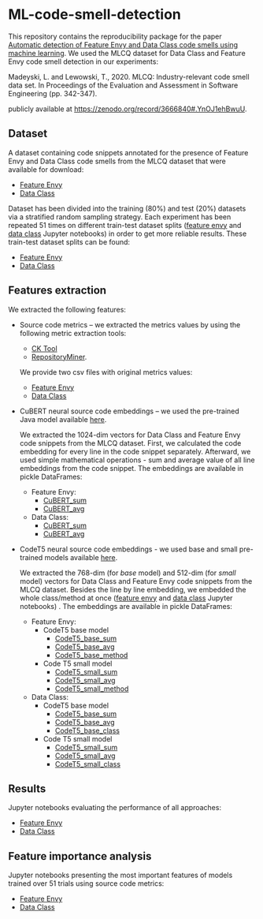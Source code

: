 # ML-code-smell-detection
This repository contains the reproducibility package for the paper [Automatic detection of Feature Envy and Data Class code smells using machine learning](https://www.techrxiv.org/articles/preprint/Automatic_detection_of_Feature_Envy_and_Data_Class_code_smells_using_machine_learning/21732059/1). We used the MLCQ dataset for Data Class and Feature Envy code smell detection in our experiments:

Madeyski, L. and Lewowski, T., 2020. MLCQ: Industry-relevant code smell data set. In Proceedings of the Evaluation and Assessment in Software Engineering (pp. 342-347).

publicly available at https://zenodo.org/record/3666840#.YnOJ1ehBwuU. 

## Dataset
A dataset containing code snippets annotated for the presence of Feature Envy and Data Class code smells from the MLCQ dataset that were available for download:
* [Feature Envy](https://github.com/milica-skipina/ML-code-smell-detection/blob/main/feature_envy/data/feature_envy.csv)
* [Data Class](https://github.com/milica-skipina/ML-code-smell-detection/blob/main/data_class/data/data_class.csv)

Dataset has been divided into the training (80%) and test (20%) datasets via a stratified random sampling strategy. Each experiment has been repeated 51 times on different train-test dataset splits ([feature envy](https://github.com/milica-skipina/ML-code-smell-detection/blob/main/feature_envy/data/Train_Test_Split.ipynb) and [data class](https://github.com/milica-skipina/ML-code-smell-detection/blob/main/data_class/data/Train_Test_Split.ipynb) Jupyter notebooks) in order to get more reliable results. These train-test dataset splits can be found:
* [Feature Envy](https://github.com/milica-skipina/ML-code-smell-detection/tree/main/feature_envy/data/data_splits)
* [Data Class](https://github.com/milica-skipina/ML-code-smell-detection/tree/main/data_class/data/data_splits)

## Features extraction
We extracted the following features:
* Source code metrics – we extracted the metrics values by using the following metric extraction tools:
  * [CK Tool](https://github.com/mauricioaniche/ck/)
  * [RepositoryMiner](https://github.com/antoineBarbez/RepositoryMiner/).

   We provide two csv files with original metrics values:
    * [Feature Envy](https://github.com/milica-skipina/ML-code-smell-detection/blob/main/feature_envy/data/embedded_datasets/metrics_dataset.csv)
    * [Data Class](https://github.com/milica-skipina/ML-code-smell-detection/blob/main/data_class/data/embedded_datasets/metrics_dataset.csv)
  
* CuBERT neural source code embeddings – we used the pre-trained Java model available [here](https://github.com/google-research/google-research/tree/master/cubert).

  We extracted the 1024-dim vectors for Data Class and Feature Envy code snippets from the MLCQ dataset. First, we calculated the code embedding for every line in the code snippet separately. Afterward, we used simple mathematical operations - sum and average value of all line embeddings from the code snippet. The embeddings are available in pickle DataFrames:
  * Feature Envy:
    * [CuBERT_sum](https://github.com/milica-skipina/ML-code-smell-detection/blob/main/feature_envy/data/embedded_datasets/cubert_embedding_sum.pkl)
    * [CuBERT_avg](https://github.com/milica-skipina/ML-code-smell-detection/blob/main/feature_envy/data/embedded_datasets/cubert_embedding_avg.pkl)
  * Data Class:
    * [CuBERT_sum](https://github.com/milica-skipina/ML-code-smell-detection/blob/main/data_class/data/embedded_datasets/cubert_embedding_sum.pkl)
    * [CuBERT_avg](https://github.com/milica-skipina/ML-code-smell-detection/blob/main/data_class/data/embedded_datasets/cubert_embedding_avg.pkl)

* CodeT5 neural source code embeddings - we used base and small pre-trained models available [here](https://console.cloud.google.com/storage/browser/sfr-codet5-data-research/pretrained_models;tab=objects?pageState=(%22StorageObjectListTable%22:(%22f%22:%22%255B%255D%22))&prefix=&forceOnObjectsSortingFiltering=false).

  We extracted the 768-dim (for *base* model) and 512-dim (for *small* model) vectors for Data Class and Feature Envy code snippets from the MLCQ dataset. Besides the line by line embedding, we embedded the whole class/method at once ([feature envy](https://github.com/milica-skipina/ML-code-smell-detection/blob/main/feature_envy/data/T5_embedding.py) and [data class](https://github.com/milica-skipina/ML-code-smell-detection/blob/main/data_class/data/T5_embedding.py) Jupyter notebooks) . The embeddings are available in pickle DataFrames:
  * Feature Envy:
    * CodeT5 base model 
      * [CodeT5_base_sum](https://github.com/milica-skipina/ML-code-smell-detection/blob/main/feature_envy/data/embedded_datasets/T5_base_line_sum.pkl)
      * [CodeT5_base_avg](https://github.com/milica-skipina/ML-code-smell-detection/blob/main/feature_envy/data/embedded_datasets/T5_base_line_avg.pkl)
      * [CodeT5_base_method](https://github.com/milica-skipina/ML-code-smell-detection/blob/main/feature_envy/data/embedded_datasets/T5_base.pkl)
    * Code T5 small model
      * [CodeT5_small_sum](https://github.com/milica-skipina/ML-code-smell-detection/blob/main/feature_envy/data/embedded_datasets/T5_small_line_sum.pkl)
      * [CodeT5_small_avg](https://github.com/milica-skipina/ML-code-smell-detection/blob/main/feature_envy/data/embedded_datasets/T5_small_line_avg.pkl)
      * [CodeT5_small_method](https://github.com/milica-skipina/ML-code-smell-detection/blob/main/feature_envy/data/embedded_datasets/T5_small.pkl)
  * Data Class:
    * CodeT5 base model 
      * [CodeT5_base_sum](https://github.com/milica-skipina/ML-code-smell-detection/blob/main/data_class/data/embedded_datasets/T5_base_line_sum.pkl)
      * [CodeT5_base_avg](https://github.com/milica-skipina/ML-code-smell-detection/blob/main/data_class/data/embedded_datasets/T5_base_line_avg.pkl)
      * [CodeT5_base_class](https://github.com/milica-skipina/ML-code-smell-detection/blob/main/data_class/data/embedded_datasets/T5_base.pkl)
    * Code T5 small model
      * [CodeT5_small_sum](https://github.com/milica-skipina/ML-code-smell-detection/blob/main/data_class/data/embedded_datasets/T5_small_line_sum.pkl)
      * [CodeT5_small_avg](https://github.com/milica-skipina/ML-code-smell-detection/blob/main/data_class/data/embedded_datasets/T5_small_line_avg.pkl)
      * [CodeT5_small_class](https://github.com/milica-skipina/ML-code-smell-detection/blob/main/data_class/data/embedded_datasets/T5_small.pkl)

## Results
Jupyter notebooks evaluating the performance of all approaches:
* [Feature Envy](https://github.com/milica-skipina/ML-code-smell-detection/blob/main/feature_envy/results/Results.ipynb)
* [Data Class](https://github.com/milica-skipina/ML-code-smell-detection/blob/main/data_class/results/Results.ipynb)

## Feature importance analysis
Jupyter notebooks presenting the most important features of models trained over 51 trials using source code metrics:
* [Feature Envy](https://github.com/milica-skipina/ML-code-smell-detection/blob/main/feature_envy/results/ML_metrics_Feature_Importance.ipynb)
* [Data Class](https://github.com/milica-skipina/ML-code-smell-detection/blob/main/data_class/results/ML_metrics_Feature_Importance.ipynb)
